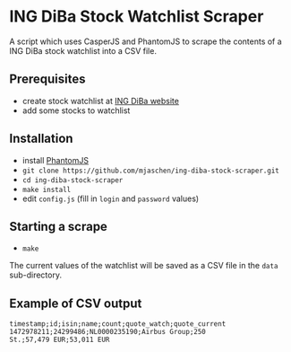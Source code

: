 # ING DiBa Stock Watchlist Scraper

A script which uses CasperJS and PhantomJS to scrape the contents of a ING DiBa stock watchlist into a CSV file. 

## Prerequisites

- create stock watchlist at [ING DiBa website](https://wertpapiere.ing-diba.de/DE/Showpage.aspx?pageID=71)
- add some stocks to watchlist

## Installation

- install [PhantomJS](http://phantomjs.org/download.html)
- `git clone https://github.com/mjaschen/ing-diba-stock-scraper.git`
- `cd ing-diba-stock-scraper`
- `make install`
- edit `config.js` (fill in `login` and `password` values)

## Starting a scrape

- `make`

The current values of the watchlist will be saved as a CSV file in the `data` sub-directory.

## Example of CSV output

```csv
timestamp;id;isin;name;count;quote_watch;quote_current
1472978211;24299486;NL0000235190;Airbus Group;250 St.;57,479 EUR;53,011 EUR
```

